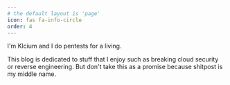 ```yaml
---
# the default layout is 'page'
icon: fas fa-info-circle
order: 4
---
```



I'm Klcium and I do pentests for a living. 

This blog is dedicated to stuff that I enjoy such as breaking cloud security or reverse engineering.
But don't take this as a promise because shitpost is my middle name.


<!-- > Add Markdown syntax content to file `_tabs/about.md`{: .filepath } and it will show up on this page.
{: .prompt-tip } -->
